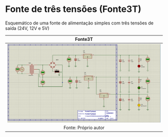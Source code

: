 # Fonte de três tensões (Fonte3T)

Esquemático de uma fonte de alimentação simples com três tensões de saída (24V, 12V e 5V)

| Fonte3T |
|:-------:|
|![Esquemático](https://github.com/CaioAlbuquerqueds/Fonte3T/blob/main/Fonte3T%20-%20print.PNG)
| Fonte: Próprio autor |














